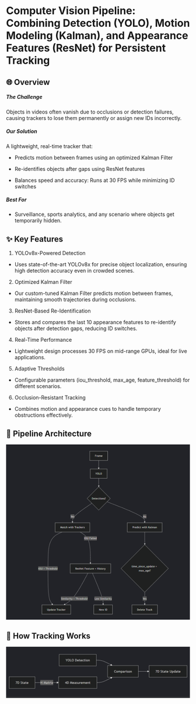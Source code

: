 # Computer Vision Pipeline: Combining Detection (YOLO), Motion Modeling (Kalman), and Appearance Features (ResNet) for Persistent Tracking

## 🌐 Overview

##### The Challenge
Objects in videos often vanish due to occlusions or detection failures, causing trackers to lose them permanently or assign new IDs incorrectly.

##### Our Solution
A lightweight, real-time tracker that:

- Predicts motion between frames using an optimized Kalman Filter

- Re-identifies objects after gaps using ResNet features

- Balances speed and accuracy: Runs at 30 FPS while minimizing ID switches

##### Best For
- Surveillance, sports analytics, and any scenario where objects get temporarily hidden.


## ✨ Key Features

1. YOLOv8x-Powered Detection
- Uses state-of-the-art YOLOv8x for precise object localization, ensuring high detection accuracy even in crowded scenes.

2. Optimized Kalman Filter
- Our custom-tuned Kalman Filter predicts motion between frames, maintaining smooth trajectories during occlusions.

3. ResNet-Based Re-Identification
- Stores and compares the last 10 appearance features to re-identify objects after detection gaps, reducing ID switches.

4. Real-Time Performance
- Lightweight design processes 30 FPS on mid-range GPUs, ideal for live applications.

5. Adaptive Thresholds
- Configurable parameters (iou_threshold, max_age, feature_threshold) for different scenarios.

6. Occlusion-Resistant Tracking
- Combines motion and appearance cues to handle temporary obstructions effectively.


## 🔧 Pipeline Architecture
![Pipeline Architecture](https://github.com/mohanapavan/multi_object_tracking_with_custom_tracker_and_resnet50_reid/blob/main/images/pipeline.png?raw=true)


## 🔄 How Tracking Works
![How Tracking Works](https://github.com/mohanapavan/multi_object_tracking_with_custom_tracker_and_resnet50_reid/blob/main/images/image.png?raw=true)




